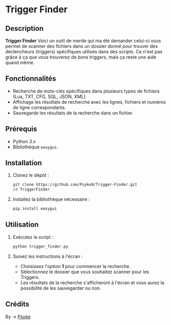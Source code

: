 # Trigger Finder

## Description

**Trigger Finder** Voici un outil de merde qui ma été demander celui-ci vous permet de scanner des fichiers dans un dossier donné pour trouver des déclencheurs (triggers) spécifiques utilisés dans des scripts. Ce n'est pas grâce à ça que vous trouverez de bons triggers, mais ça reste une aide quand même.

## Fonctionnalités

- Recherche de mots-clés spécifiques dans plusieurs types de fichiers (Lua, TXT, CFG, SQL, JSON, XML).
- Affichage les résultats de recherche avec les lignes, fichiers et numéros de ligne correspondants.
- Sauvegarde les résultats de la recherche dans un fichier.

## Prérequis

- Python 3.x
- Bibliothèque `easygui`.

## Installation

1. Clonez le dépôt :
   ```bash
   git clone https://github.com/Psyke9/Trigger-Finder.git
   cd TriggerFinder
   ```

2. Installez la bibliothèque nécessaire :
   ```bash
   pip install easygui
   ```

## Utilisation

1. Exécutez le script :
   ```bash
   python trigger_finder.py
   ```

2. Suivez les instructions à l'écran :
   - Choisissez l'option **1** pour commencer la recherche.
   - Sélectionnez le dossier que vous souhaitez scanner pour les Triggers.
   - Les résultats de la recherche s'afficheront à l'écran et vous aurez la possibilité de les sauvegarder ou non.

## Crédits

By -> [Psyke](https://github.com/Psyke9)
